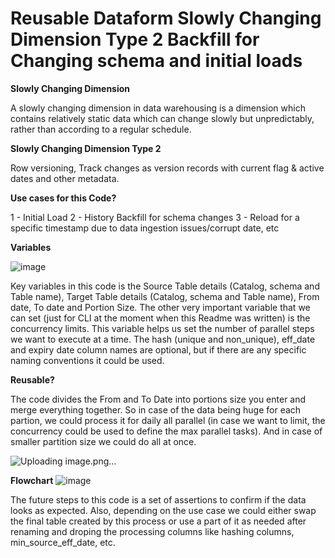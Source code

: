 # Reusable Dataform Slowly Changing Dimension Type 2 Backfill for Changing schema and initial loads

**Slowly Changing Dimension**

A slowly changing dimension in data warehousing is a dimension which contains relatively static data which can change slowly but unpredictably, rather than according to a regular schedule.

**Slowly Changing Dimension Type 2**

Row versioning, Track changes as version records with current flag & active dates and other metadata.

**Use cases for this Code?**

1 - Initial Load
2 - History Backfill for schema changes
3 - Reload for a specific timestamp due to data ingestion issues/corrupt date, etc

**Variables**

![image](https://user-images.githubusercontent.com/48508718/198387207-63a4135f-ead0-4549-8189-185c70953c21.png)

Key variables in this code is the Source Table details (Catalog, schema and Table name), Target Table details (Catalog, schema and Table name), From date, To date and Portion Size. The other very important variable that we can set (just for CLI at the moment when this Readme was written) is the concurrency limits. This variable helps us set the number of parallel steps we want to execute at a time. The hash (unique and non_unique), eff_date and expiry date column names are optional, but if there are any specific naming conventions it could be used.

**Reusable?**

The code divides the From and To Date into portions size you enter and merge everything together. So in case of the data being huge for each partion, we could process it for daily all parallel (in case we want to limit, the concurrency could be used to define the max parallel tasks). And in case of smaller partition size we could do all at once. 

![Uploading image.png…]()


**Flowchart** 
![image](https://user-images.githubusercontent.com/48508718/198382310-4d6e8ede-6e8d-4003-81e2-236b6bb10c60.png)

The future steps to this code is a set of assertions to confirm if the data looks as expected. Also, depending on the use case we could either swap the final table created by this process or use a part of it as needed after renaming and droping the processing columns like hashing columns, min_source_eff_date, etc.
